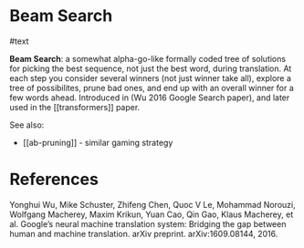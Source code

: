 # Beam Search
#text

**Beam Search**: a somewhat alpha-go-like formally coded tree of solutions for picking the best sequence, not just the best word, during translation. At each step you consider several winners (not just winner take all), explore a tree of possibilites, prune bad ones, and end up with an overall winner for a few words ahead. Introduced in (Wu 2016 Google Search paper), and later used in the [[transformers]] paper.

See also:
* [[ab-pruning]] - similar gaming strategy

# References

Yonghui Wu, Mike Schuster, Zhifeng Chen, Quoc V Le, Mohammad Norouzi, Wolfgang Macherey, Maxim Krikun, Yuan Cao, Qin Gao, Klaus Macherey, et al. Google’s neural machine translation system: Bridging the gap between human and machine translation. arXiv preprint. arXiv:1609.08144, 2016. 